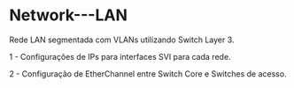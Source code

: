 # Network---LAN
Rede LAN segmentada com VLANs utilizando Switch Layer 3.


1 -
Configurações de IPs para interfaces SVI para cada rede.

2 -
Configuração de EtherChannel entre Switch Core e Switches de acesso.

